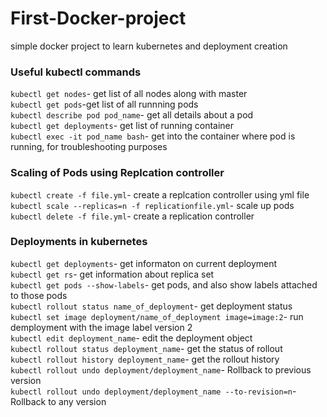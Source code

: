# First-Docker-project
simple docker project to learn kubernetes and deployment creation

### Useful kubectl commands
`kubectl get nodes`- get list of all nodes along with master<br /> 
`kubectl get pods`-get list of all runnning pods<br /> 
`kubectl describe pod pod_name`- get all details about a pod<br /> 
`kubectl get deployments`- get list of running container<br /> 
`kubectl exec -it pod_name bash`- get into the container where pod is running, for troubleshooting purposes

### Scaling of Pods using Replcation controller
`kubectl create -f file.yml`- create a replcation controller using yml file<br />
`kubectl scale --replicas=n -f replicationfile.yml`- scale up pods
`kubectl delete -f file.yml`- create a replication controller<br /> 

### Deployments in kubernetes
`kubectl get deployments`- get informaton on current deployment<br />
`kubectl get rs`- get information about replica set<br />
`kubectl get pods --show-labels`- get pods, and also show labels attached to those pods<br />
`kubectl rollout status name_of_deployment`- get deployment status<br />
`kubectl set image deployment/name_of_deployment image=image:2`- run demployment with the image label version 2<br />
`kubectl edit deployment_name`- edit the deployment object<br />
`kubectl rollout status deployment_name`- get the status of rollout<br />
`kubectl rollout history deployment_name`- get the rollout history<br />
`kubectl rollout undo deployment/deployment_name`- Rollback to previous version<br />`kubectl rollout undo deployment/deployment_name --to-revision=n`- Rollback to any version<br />